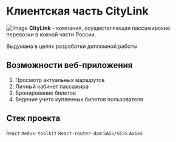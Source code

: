 # Клиентская часть CityLink
![image](https://github.com/krancheh/citylink-frontend/assets/114944229/3135507a-7831-44f5-9193-77139c0eb58b)
**CityLink** - компания, осуществляющая пассажирские перевозки в южной части России.

Выдумана в целях разработки дипломной работы
## Возможности веб-приложения
1. Просмотр актуальных маршрутов
2. Личный кабинет пассажира
3. Бронирование билетов
4. Ведение учета купленных билетов пользователя

## Стек проекта
`React` `Redux-toolkit` `React-router-dom` `SASS/SCSS` `Axios`
